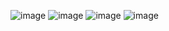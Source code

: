 ![image](https://user-images.githubusercontent.com/48994987/224849992-a6dd60fb-8fbc-4e18-b037-38e0e274fd70.png)
![image](https://user-images.githubusercontent.com/48994987/225175549-1ef3aa01-1148-431f-b40e-ca12cbac4c8f.png)
![image](https://user-images.githubusercontent.com/48994987/225175561-41d38a39-4fc5-48d2-b568-22eac7ef85d3.png)
![image](https://user-images.githubusercontent.com/48994987/225175573-aef1f503-2b21-43bd-99ef-442b413e792c.png)

